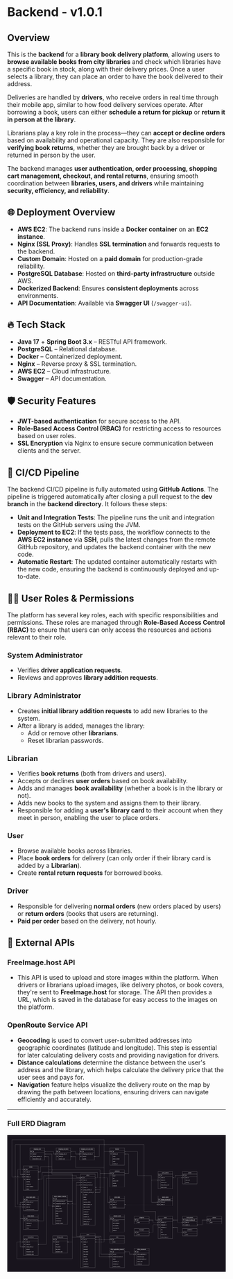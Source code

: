 # Backend - v1.0.1

## Overview  
This is the **backend** for a **library book delivery platform**, allowing users to **browse available books from city libraries** and check which libraries have a specific book in stock, along with their delivery prices. Once a user selects a library, they can place an order to have the book delivered to their address.  

Deliveries are handled by **drivers**, who receive orders in real time through their mobile app, similar to how food delivery services operate. After borrowing a book, users can either **schedule a return for pickup** or **return it in person at the library**.  

Librarians play a key role in the process—they can **accept or decline orders** based on availability and operational capacity. They are also responsible for **verifying book returns**, whether they are brought back by a driver or returned in person by the user.  

The backend manages **user authentication, order processing, shopping cart management, checkout, and rental returns**, ensuring smooth coordination between **libraries, users, and drivers** while maintaining **security, efficiency, and reliability**.  

## 🌐 **Deployment Overview**
- **AWS EC2**: The backend runs inside a **Docker container** on an **EC2 instance**.
- **Nginx (SSL Proxy)**: Handles **SSL termination** and forwards requests to the backend.
- **Custom Domain**: Hosted on a **paid domain** for production-grade reliability.
- **PostgreSQL Database**: Hosted on **third-party infrastructure** outside AWS.
- **Dockerized Backend**: Ensures **consistent deployments** across environments.
- **API Documentation**: Available via **Swagger UI** (`/swagger-ui`).

## 🔥 **Tech Stack**
- **Java 17** + **Spring Boot 3.x** – RESTful API framework.
- **PostgreSQL** – Relational database.
- **Docker** – Containerized deployment.
- **Nginx** – Reverse proxy & SSL termination.
- **AWS EC2** – Cloud infrastructure.
- **Swagger** – API documentation.

## 🛡️ **Security Features**
- **JWT-based authentication** for secure access to the API.
- **Role-Based Access Control (RBAC)** for restricting access to resources based on user roles.
- **SSL Encryption** via Nginx to ensure secure communication between clients and the server.

## 🔄 **CI/CD Pipeline**
The backend CI/CD pipeline is fully automated using **GitHub Actions**. The pipeline is triggered automatically after closing a pull request to the **dev branch** in the **backend directory**. It follows these steps:

- **Unit and Integration Tests**: The pipeline runs the unit and integration tests on the GitHub servers using the JVM.
- **Deployment to EC2**: If the tests pass, the workflow connects to the **AWS EC2 instance** via **SSH**, pulls the latest changes from the remote GitHub repository, and updates the backend container with the new code.
- **Automatic Restart**: The updated container automatically restarts with the new code, ensuring the backend is continuously deployed and up-to-date.

## 🧑‍💻 **User Roles & Permissions**

The platform has several key roles, each with specific responsibilities and permissions. These roles are managed through **Role-Based Access Control (RBAC)** to ensure that users can only access the resources and actions relevant to their role.

### **System Administrator**
- Verifies **driver application requests**.
- Reviews and approves **library addition requests**.

### **Library Administrator**
- Creates **initial library addition requests** to add new libraries to the system.
- After a library is added, manages the library:
  - Add or remove other **librarians**.
  - Reset librarian passwords.

### **Librarian**
- Verifies **book returns** (both from drivers and users).
- Accepts or declines **user orders** based on book availability.
- Adds and manages **book availability** (whether a book is in the library or not).
- Adds new books to the system and assigns them to their library.
- Responsible for adding a **user's library card** to their account when they meet in person, enabling the user to place orders.

### **User**
- Browse available books across libraries.
- Place **book orders** for delivery (can only order if their library card is added by a **Librarian**).
- Create **rental return requests** for borrowed books.

### **Driver**
- Responsible for delivering **normal orders** (new orders placed by users) or **return orders** (books that users are returning).
- **Paid per order** based on the delivery, not hourly.

## 🔗 **External APIs**

### **FreeImage.host API**  
- This API is used to upload and store images within the platform. When drivers or librarians upload images, like delivery photos, or book covers, they're sent to **FreeImage.host** for storage. The API then provides a URL, which is saved in the database for easy access to the images on the platform.

### **OpenRoute Service API**  
- **Geocoding** is used to convert user-submitted addresses into geographic coordinates (latitude and longitude). This step is essential for later calculating delivery costs and providing navigation for drivers.  
- **Distance calculations** determine the distance between the user's address and the library, which helps calculate the delivery price that the user sees and pays for.  
- **Navigation** feature helps visualize the delivery route on the map by drawing the path between locations, ensuring drivers can navigate efficiently and accurately.

---

### **Full ERD Diagram**
![Database Schema](docs/db-schema.png)